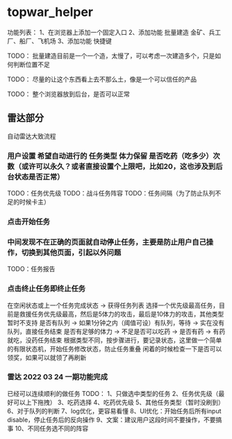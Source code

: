 # topwar_helper
功能列表：
1、在浏览器上添加一个固定入口
2、添加功能 批量建造 金矿、兵工厂、船厂、飞机场
3、添加功能 快捷键

TODO：
批量建造目前是一个一个造，太慢了，可以考虑一次建造多个，只是如何判断位置不足

TODO：
尽量的让这个东西看上去不那么土，像是一个可以信任的产品

TODO：
整个浏览器放到后台，是否可以正常

## 雷达部分
自动雷达大致流程
### 用户设置 希望自动进行的 任务类型 体力保留 是否吃药（吃多少）次数（或许可以永久？或者直接设置个上限吧，比如20，这也涉及到后台状态是否正常）
TODO：任务优先级
TODO：战斗任务阵容
TODO：任务间隔（为了防止队列不足的时候卡主）
### 点击开始任务
### 中间发现不在正确的页面就自动停止任务，主要是防止用户自己操作，切换到其他页面，引起以外问题
TODO：任务报告
### 点击终止任务即终止任务
在空闲状态或上一个任务完成状态 -> 获得任务列表
选择一个优先级最高任务，目前是救援任务优先级最高，然后是5体力的攻击，最后是10体力的攻击，其他类型暂时不支持
是否有队列 -> 如果1分钟之内（阈值可设）有队列，等待 -> 实在没有队列，直接任务结束
是否有足够的体力 -> 不足是否可以吃药 -> 是否有药 -> 有药就吃，没药任务结束
根据类型不同，按步骤进行，要记录状态，这里做一个简单的有限状态机，开始任务修改状态，防止任务重叠
闲着的时候检查一下是否可以领奖，如果可以就领了再刷新

### 雷达 2022 03 24 一期功能完成
已经可以连续顺利的做任务
TODO：
1、只做选中类型的任务
2、任务优先级（最好可以上下拖拽）
3、吃药选择
4、吃药优先级
5、其他任务类型（暂时没刷到）
6、对于队列的判断
7、log优化，更容易看懂
8、UI优化：开始任务后所有input disable，停止任务后的反向操作
9、文案：建议用户这段时间不要操作，不要搞事
10、不同任务选不同的阵容
